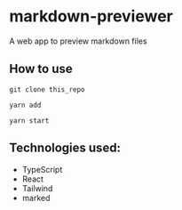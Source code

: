 # markdown-previewer

A web app to preview markdown files

## How to use

```
git clone this_repo

yarn add

yarn start
```

## Technologies used:

- TypeScript
- React
- Tailwind
- marked
